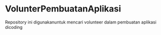 # VolunterPembuatanAplikasi
Repository ini digunakanuntuk mencari volunteer dalam pembuatan aplikasi dicoding
